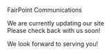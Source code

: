 FairPoint Communications

We are currently updating our site  
Please check back with us soon!  
  
We look forward to serving you!